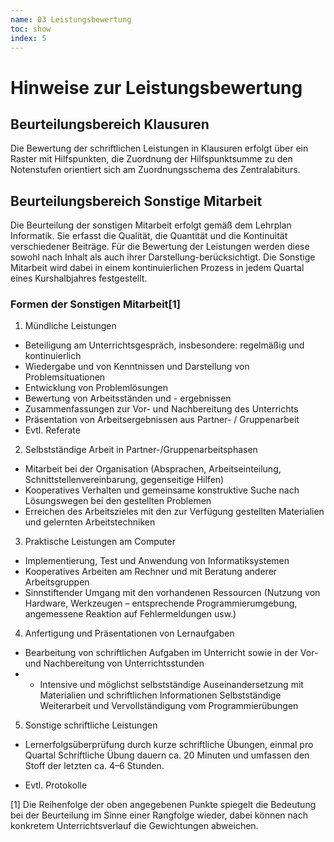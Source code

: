 ```yaml
---
name: 03 Leistungsbewertung
toc: show
index: 5
---
```


# Hinweise zur Leistungsbewertung

## Beurteilungsbereich Klausuren

Die Bewertung der schriftlichen Leistungen in Klausuren erfolgt über ein Raster mit Hilfspunkten, die Zuordnung der Hilfspunktsumme zu den Notenstufen orientiert sich am Zuordnungsschema des Zentralabiturs.

## Beurteilungsbereich Sonstige Mitarbeit

Die Beurteilung der sonstigen Mitarbeit erfolgt gemäß dem Lehrplan Informatik. Sie erfasst die Qualität, die Quantität und die Kontinuität verschiedener Beiträge. Für die Bewertung der Leistungen werden diese sowohl nach Inhalt als auch ihrer Darstellung-berücksichtigt. Die Sonstige Mitarbeit wird dabei in einem kontinuierlichen Prozess in jedem Quartal eines Kurshalbjahres festgestellt.


### Formen der Sonstigen Mitarbeit[1]

1.  Mündliche Leistungen

* Beteiligung am Unterrichtsgespräch, insbesondere:
regelmäßig und kontinuierlich
* Wiedergabe und von Kenntnissen und Darstellung von Problemsituationen
* Entwicklung von Problemlösungen
* Bewertung von Arbeitsständen und - ergebnissen
* Zusammenfassungen zur Vor- und Nachbereitung des Unterrichts
* Präsentation von Arbeitsergebnissen aus Partner- / Gruppenarbeit
* Evtl. Referate

2. Selbstständige Arbeit in Partner-/Gruppenarbeitsphasen

* Mitarbeit bei der Organisation (Absprachen, Arbeitseinteilung, Schnittstellenvereinbarung, gegenseitige Hilfen)
* Kooperatives Verhalten und gemeinsame konstruktive Suche nach Lösungswegen bei den gestellten Problemen
* Erreichen des Arbeitszieles mit den zur Verfügung gestellten Materialien und gelernten Arbeitstechniken
3. Praktische Leistungen am Computer

* Implementierung, Test und Anwendung von Informatiksystemen
* Kooperatives Arbeiten am Rechner und mit Beratung anderer Arbeitsgruppen
* Sinnstiftender Umgang mit den vorhandenen Ressourcen (Nutzung von Hardware, Werkzeugen – entsprechende Programmierumgebung, angemessene Reaktion auf Fehlermeldungen usw.)
4. Anfertigung und Präsentationen von Lernaufgaben

* Bearbeitung von schriftlichen Aufgaben im Unterricht sowie in der Vor- und Nachbereitung von Unterrichtsstunden
* * Intensive und möglichst selbstständige Auseinandersetzung mit Materialien und schriftlichen Informationen
Selbstständige Weiterarbeit und Vervollständigung vom Programmierübungen
5. Sonstige schriftliche Leistungen

* Lernerfolgsüberprüfung durch kurze schriftliche Übungen, einmal pro Quartal
Schriftliche Übung dauern ca. 20 Minuten und umfassen den Stoff der letzten ca. 4–6 Stunden.

* Evtl. Protokolle

[1] Die Reihenfolge der oben angegebenen Punkte spiegelt die Bedeutung bei der Beurteilung im Sinne einer Rangfolge wieder, dabei können nach konkretem Unterrichtsverlauf die Gewichtungen abweichen.
